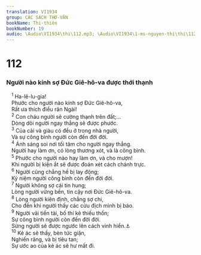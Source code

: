 ```yaml
---
translation: VI1934
group: CÁC SÁCH THƠ-VĂN
bookName: Thi-thiên 
bookNumber: 19
audio: \Audio\VI1934\thi\112.mp3; \Audio\VI1934\1-ms-nguyen-thi\thi\112.mp3
---
```


<div class="title"><h1>112</h1><h3>Người nào kính sợ Đức Giê-hô-va được thới thạnh</h3></div>
<span class="verse thi_112_1"> <sup>1</sup> Ha-lê-lu-gia! <br/> Phước cho người nào kính sợ Đức Giê-hô-va, <br/> Rất ưa thích điều răn Ngài! <br/></span>
<span class="verse thi_112_2"> <sup>2</sup> Con cháu người sẽ cường thạnh trên đất;… <br/> Dòng dõi người ngay thẳng sẽ được phước. <br/></span>
<span class="verse thi_112_3"> <sup>3</sup> Của cải và giàu có đều ở trong nhà người, <br/> Và sự công bình người còn đến đời đời. <br/></span>
<span class="verse thi_112_4"> <sup>4</sup> Ánh sáng soi nơi tối tăm cho người ngay thẳng. <br/> Người hay làm ơn, có lòng thương xót, và là công bình. <br/></span>
<span class="verse thi_112_5"> <sup>5</sup> Phước cho người nào hay làm ơn, và cho mượn! <br/> Khi người bị kiện ắt sẽ được đoán xét cách chánh trực. <br/></span>
<span class="verse thi_112_6"> <sup>6</sup> Người cũng chẳng hề bị lay động; <br/> Kỷ niệm người công bình còn đến đời đời. <br/></span>
<span class="verse thi_112_7"> <sup>7</sup> Người không sợ cái tin hung; <br/> Lòng người vững bền, tin cậy nơi Đức Giê-hô-va. <br/></span>
<span class="verse thi_112_8"> <sup>8</sup> Lòng người kiên định, chẳng sợ chi, <br/> Cho đến khi người thấy các cừu địch mình bị báo. <br/></span>
<span class="verse thi_112_9"> <sup>9</sup> Người vãi tiền tài, bố thí kẻ thiếu thốn; <br/> Sự công bình người còn đến đời đời. <br/> Sừng người sẽ được ngước lên cách vinh hiển.<a data-toggle="tooltip" data-placement="bottom" title="2Co 9:9">⚓</a><br/></span>
<span class="verse thi_112_10"> <sup>10</sup> Kẻ ác sẽ thấy, bèn tức giận, <br/> Nghiến răng, và bị tiêu tan; <br/> Sự ước ao của kẻ ác sẽ hư mất đi. <br/></span>
